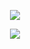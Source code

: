 

<p align="center">
  <a href="https://replit.com/@Kaweeshachamodk/HislWaBot?v=1#.replit">
    <img src="https://img.shields.io/static/v1?label=Get Whatsapp qr code&message=Click this now&color=aqua&style=plastic">

  </a>



<p align="center">
  <a href="https://github.com/whiteshadowofficial/project-x/fork">
    <img src="https://img.shields.io/static/v1?label=Fork this repo&message=Click this now&color=blue&style=plastic">

  </a>


